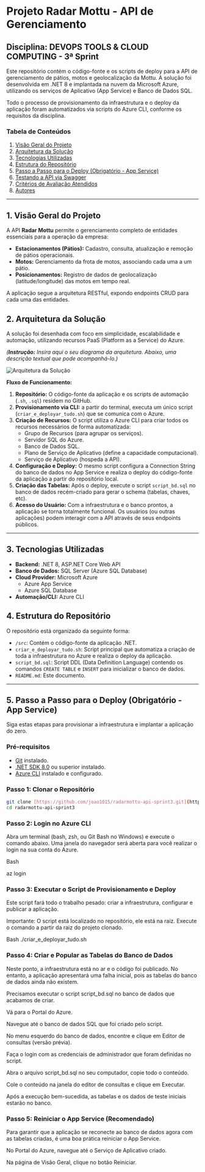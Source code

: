 # Projeto Radar Mottu - API de Gerenciamento
## Disciplina: DEVOPS TOOLS & CLOUD COMPUTING - 3ª Sprint

Este repositório contém o código-fonte e os scripts de deploy para a API de gerenciamento de pátios, motos e geolocalização da Mottu. A solução foi desenvolvida em .NET 8 e implantada na nuvem da Microsoft Azure, utilizando os serviços de Aplicativo (App Service) e Banco de Dados SQL.

Todo o processo de provisionamento da infraestrutura e o deploy da aplicação foram automatizados via scripts do Azure CLI, conforme os requisitos da disciplina.

### Tabela de Conteúdos
1.  [Visão Geral do Projeto](#1-visão-geral-do-projeto)
2.  [Arquitetura da Solução](#2-arquitetura-da-solução)
3.  [Tecnologias Utilizadas](#3-tecnologias-utilizadas)
4.  [Estrutura do Repositório](#4-estrutura-do-repositório)
5.  [Passo a Passo para o Deploy (Obrigatório - App Service)](#5-passo-a-passo-para-o-deploy-obrigatório---app-service)
6.  [Testando a API via Swagger](#6-testando-a-api-via-swagger-exemplos-de-testes)
7.  [Critérios de Avaliação Atendidos](#7-critérios-de-avaliação-atendidos)
8.  [Autores](#8-autores)

---

## 1. Visão Geral do Projeto
A API **Radar Mottu** permite o gerenciamento completo de entidades essenciais para a operação da empresa:
-   **Estacionamentos (Pátios):** Cadastro, consulta, atualização e remoção de pátios operacionais.
-   **Motos:** Gerenciamento da frota de motos, associando cada uma a um pátio.
-   **Posicionamentos:** Registro de dados de geolocalização (latitude/longitude) das motos em tempo real.

A aplicação segue a arquitetura RESTful, expondo endpoints CRUD para cada uma das entidades.

## 2. Arquitetura da Solução

A solução foi desenhada com foco em simplicidade, escalabilidade e automação, utilizando recursos PaaS (Platform as a Service) do Azure.

*(**Instrução:** Insira aqui o seu diagrama da arquitetura. Abaixo, uma descrição textual que pode acompanhá-lo.)*

![Arquitetura da Solução](placeholder_para_seu_diagrama.png)

**Fluxo de Funcionamento:**
1.  **Repositório:** O código-fonte da aplicação e os scripts de automação (`.sh`, `.sql`) residem no GitHub.
2.  **Provisionamento via CLI:** a partir do  terminal, executa um único script (`criar_e_deployar_tudo.sh`) que se comunica com o Azure.
3.  **Criação de Recursos:** O script utiliza o Azure CLI para criar todos os recursos necessários de forma automatizada:
    * Grupo de Recursos (para agrupar os serviços).
    * Servidor SQL do Azure.
    * Banco de Dados SQL.
    * Plano de Serviço de Aplicativo (define a capacidade computacional).
    * Serviço de Aplicativo (hospeda a API).
4.  **Configuração e Deploy:** O mesmo script configura a Connection String do banco de dados no App Service e realiza o deploy do código-fonte da aplicação a partir do repositório local.
5.  **Criação das Tabelas:** Após o deploy, execute o script `script_bd.sql` no banco de dados recém-criado para gerar o schema (tabelas, chaves, etc).
6.  **Acesso do Usuário:** Com a infraestrutura e o banco prontos, a aplicação se torna totalmente funcional. Os usuários (ou outras aplicações) podem interagir com a API através de seus endpoints públicos.

---

## 3. Tecnologias Utilizadas
-   **Backend:** .NET 8, ASP.NET Core Web API
-   **Banco de Dados:** SQL Server (Azure SQL Database)
-   **Cloud Provider:** Microsoft Azure
    -   Azure App Service
    -   Azure SQL Database
-   **Automação/CLI:** Azure CLI

## 4. Estrutura do Repositório
O repositório está organizado da seguinte forma:
-   `/src`: Contém o código-fonte da aplicação .NET.
-   `criar_e_deployar_tudo.sh`: Script principal que automatiza a criação de toda a infraestrutura no Azure e realiza o deploy da aplicação.
-   `script_bd.sql`: Script DDL (Data Definition Language) contendo os comandos `CREATE TABLE` e `INSERT` para inicializar o banco de dados.
-   `README.md`: Este documento.

---

## 5. Passo a Passo para o Deploy (Obrigatório - App Service)

Siga estas etapas para provisionar a infraestrutura e implantar a aplicação do zero.

### Pré-requisitos
-   [Git](https://git-scm.com/downloads) instalado.
-   [.NET SDK 8.0](https://dotnet.microsoft.com/en-us/download/dotnet/8.0) ou superior instalado.
-   [Azure CLI](https://docs.microsoft.com/pt-br/cli/azure/install-azure-cli) instalado e configurado.

### Passo 1: Clonar o Repositório
```bash
git clone [https://github.com/joao1015/radarmottu-api-sprint3.git](https://github.com/joao1015/radarmottu-api-sprint3.git)
cd radarmottu-api-sprint3
```

### Passo 2: Login no Azure CLI
Abra um terminal (bash, zsh, ou Git Bash no Windows) e execute o comando abaixo. Uma janela do navegador será aberta para você realizar o login na sua conta do Azure.

Bash

az login

### Passo 3: Executar o Script de Provisionamento e Deploy

Este script fará todo o trabalho pesado: criar a infraestrutura, configurar e publicar a aplicação.

Importante: O script está localizado no repositório, ele está na raiz. Execute o comando a partir da raiz do projeto clonado.

Bash
./criar_e_deployar_tudo.sh

### Passo 4: Criar e Popular as Tabelas do Banco de Dados

Neste ponto, a infraestrutura está no ar e o código foi publicado. No entanto, a aplicação apresentará uma falha inicial, pois as tabelas do banco de dados ainda não existem.

Precisamos executar o script script_bd.sql no banco de dados que acabamos de criar.

Vá para o Portal do Azure.

Navegue até o banco de dados SQL que foi criado pelo script.

No menu esquerdo do banco de dados, encontre e clique em Editor de consultas (versão prévia).

Faça o login com as credenciais de administrador que foram definidas no script.

Abra o arquivo script_bd.sql no seu computador, copie todo o conteúdo.

Cole o conteúdo na janela do editor de consultas e clique em Executar.

Após a execução bem-sucedida, as tabelas e os dados de teste iniciais estarão no banco.

### Passo 5: Reiniciar o App Service (Recomendado)

Para garantir que a aplicação se reconecte ao banco de dados agora com as tabelas criadas, é uma boa prática reiniciar o App Service.

No Portal do Azure, navegue até o Serviço de Aplicativo criado.

Na página de Visão Geral, clique no botão Reiniciar.